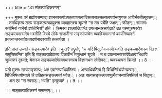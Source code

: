 +++
title = "31 संकल्पाधिकरणम्"

+++
मुक्त्तः परं ब्रह्मोपसम्पाद्य ज्ञानस्वरूपोऽपहतपाष्मत्वादिसत्यसङ्कल्पत्वपर्यन्तगुणक आविर्भवतीत्युक्त्तम्् । तमधिकृत्य तस्य सङ्कल्पत्वप्रयुक्त्ता व्यवहाराश्च श्रूयन्ते "स तत्र पर्येति जक्षत्् क्रीडन्् रममाणः स्त्रीभिर्वा यानैर्वा ज्ञातिभिर्वा" इति । किमस्य ज्ञात्यादिप्राप्तिः प्रयत्नान्तरसापेक्षा? उत परमपुरुषस्येव सङ्कल्पमात्रादेव भवतीति विषये लोके राजादीनां सङ्कल्पत्वेन व्यवह्रियमाणानां कार्यनिष्पादने प्रयत्नान्तरसापेक्षत्वदर्शनादस्यापि तत्सापेक्षा ।

इति प्राप्त उच्यते- सङ्कल्पादेव इति । कुतः? तछ्रुतेः, "स यदि पितृलोककामो भवति सङ्कल्पादेवास्य पितरः समुत्तिष्ठन्ति" इति हि सङ्कल्पादेवास्य पित्रादीनं समुत्थानं श्रूयते । न च प्रयत्नान्तरसापेपेक्षत्वाभिधायि श्रुत्यन्तरं दृश्यते; येनास्य सङ्कल्पादेवेत्यवधारणस्य विज्ञानधन एवेतिवद्् व्यवस्थापनं क्रियते ।। 8 ।।

यतो मुक्त्तः सत्यसङ्कल्पः; अत एवानन्याधिपतिश्च । अन्याधिपतित्वं हि विधिनिषेथयोग्यत्वम््, विधिनिषेधयोग्यत्वे हि प्रतिहतसङ्कल्पत्वं भवेत्् । अतः सत्यसङ्कल्पत्वश्रुत्यैवानन्याधिपतित्वं च सिद्धम्् । अत एव "स स्वराड्् भवति" इत्युच्यते ।। 9 ।।

।। सङ्कल्पाधिकरणं समाप्तम्् ।।